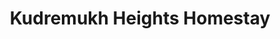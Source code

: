 ---
layout: location
title: Kudremukh Heights Homestay
keywords: resort stay
cover_image: "/properties/Kudremukh Heights Homestay/1.jpg"
images_src: Kudremukh Heights Homestay
price: ₹1,999
area: Kudremukh
rating: 5
description: Craving a digital detox and fresh mountain air? Kudremukh Heights homestay beckons. Nestled on Kudremukh National Park's fringes, this family-run haven offers a simple escape. Breathe deep at 1,340 meters – year-round pleasant temperatures await. Leave stress behind and reconnect with nature's rhythm. Explore yoga with guidance, or simply unwind in the tranquility. Kudremukh Heights – your escape for a true mountain experience.
district: Chikmagalur
total-occupancy: 46
rooms: 10
stay-type: Home Stay
accomodation: [
    [1 Dormitory Room, 10, 5, shop],
    [2 Family Dormitory, 6, 2, shop],
    [5 Sharing Rooms(2), 10, 5, house-door]
]
pricing: [
    [BASIC PACKAGE, 1199, Stay | Activities | Breakfast | Hi-tea | Veg Snacks],
    [STANDARD PACKAGE, 1699, Stay | Activities | All Meals | Hi-tea | Veg Snacks],
    [COUPLE PACKAGE, 1999, Stay | Activities | All Meals | Hi-tea | Veg Snacks],
    [DORMITORY, 1899, Stay | Activities | All Meals | Hi-tea | Veg Snacks],
]
ameneties: [
    [ fa-solid fa-plug-circle-plus,Power Backup],
    [ fa-solid fa-snowflake,Refrigerator],
    [ fa-solid fa-square-parking,Parking],
    [ fa-solid fa-tower-observation,Balcony],
    [ fa-solid fa-smoking ,Smoking Area],
    [ fa-solid fa-mug-saucer,Cafeteria],
    [ fa-solid fa-shower ,Shower],
    [ fa-solid fa-calendar-check,Event Organizing],
    [ fa-solid fa-hot-tub-person,Hot Water]
]
activities: [ 
    [ fa-solid fa-fire,Bonfire & Music],
    [ fa-solid fa-person-walking,Estate Walk], 
    [ fa-solid fa-basketball,Basketball],
    [ fa-solid fa-spoon,Badmiton], 
    [ fa-solid fa-baseball-bat-ball,Cricket], 
    [ fa-solid fa-volleyball,Vollyball], 
    [ fa-solid fa-person-walking,Nature Walk],
    [ fa-solid fa-person-hiking,Trekking], 
    [ fa-solid fa-dove,Bird Watch], 
    [ fa-solid fa-truck-pickup,Jeep-ride]
]
locations: [
Kyathanmakki Hills Station (3.5km), Doddannashetti Caves (4km), Panchamikallu View Point (13km), Horandu Temple(7km), Kalasa Temple(15km), Ambatheertha(14km), Hanging Bridge(16km), Soormane Falls(17km), Samse T-Estate(21km), Elaneer Falls(23km), Kudremukh (34km)		    
]
breakfast: [item1, item2, item3, item4]
lunch: [item1, item2, item3, item4]
dinner: [item1, item2, item3, item4]
tnc: ["Yes","No","Yes", "Yes", 12:00PM-11:00AM]
---
